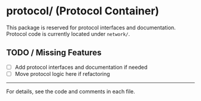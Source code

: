 # protocol/ (Protocol Container)

This package is reserved for protocol interfaces and documentation. Protocol code is currently located under `network/`.

## TODO / Missing Features
- [ ] Add protocol interfaces and documentation if needed
- [ ] Move protocol logic here if refactoring

---

For details, see the code and comments in each file.

